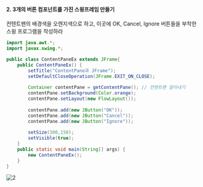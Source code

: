 #### 2. 3개의 버튼 컴포넌트를 가진 스윙프레임 만들기

컨텐트팬의 배경색을 오렌지색으로 하고, 이곳에 OK, Cancel, Ignore 버튼들을 부착한 스윙 프로그램을 작성하라
```java
import java.awt.*;
import javax.swing.*;

public class ContentPaneEx extends JFrame{
	public ContentPaneEx() {
		setTitle("ContentPane과 JFrame"); 
		setDefaultCloseOperation(JFrame.EXIT_ON_CLOSE);
		
		Container contentPane = getContentPane(); // 컨텐트팬 알아내기
		contentPane.setBackground(Color.orange);
		contentPane.setLayout(new FlowLayout());
		
		contentPane.add(new JButton("OK"));
		contentPane.add(new JButton("Cancel"));
		contentPane.add(new JButton("Ignore"));
		
		setSize(300,150);
		setVisible(true);
	}
	public static void main(String[] args) {
		new ContentPaneEx();
	}
}
```
![2](https://user-images.githubusercontent.com/66901172/91925220-84693080-ed0f-11ea-8179-ae14f69139c0.PNG)
